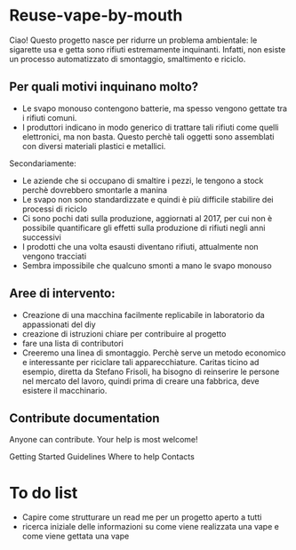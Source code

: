# Reuse-vape-by-mouth
Ciao! Questo progetto nasce per ridurre un problema ambientale: le sigarette usa e getta sono rifiuti estremamente inquinanti. Infatti, non esiste un processo automatizzato di smontaggio, smaltimento e riciclo.

## Per quali motivi inquinano molto?
- Le svapo monouso contengono batterie, ma spesso vengono gettate tra i rifiuti comuni.
- I produttori indicano in modo generico di trattare tali rifiuti come quelli elettronici, ma non basta. Questo perchè tali oggetti sono assemblati con diversi materiali plastici e metallici.

Secondariamente:
- Le aziende che si occupano di smaltire i pezzi, le tengono a stock perchè dovrebbero smontarle a manina
- Le svapo non sono standardizzate e quindi è più difficile stabilire dei processi di riciclo
- Ci sono pochi dati sulla produzione, aggiornati al 2017, per cui non è possibile quantificare gli effetti sulla produzione di rifiuti negli anni successivi
- I prodotti che una volta esausti diventano rifiuti, attualmente non vengono tracciati
- Sembra impossibile che qualcuno smonti a mano le svapo monouso

## Aree di intervento:
- Creazione di una macchina facilmente replicabile in laboratorio da appassionati del diy
- creazione di istruzioni chiare per contribuire al progetto
- fare una lista di contributori
- Creeremo una linea di smontaggio. Perchè serve un metodo economico e interessante per riciclare tali apparecchiature. Caritas ticino ad esempio, diretta da Stefano Frisoli, ha bisogno di reinserire le persone nel mercato del lavoro, quindi prima di creare una fabbrica, deve esistere il macchinario.

## Contribute documentation
Anyone can contribute. Your help is most welcome!

Getting Started
Guidelines
Where to help
Contacts

# To do list
- Capire come strutturare un read me per un progetto aperto a tutti
- ricerca iniziale delle informazioni su come viene realizzata una vape e come viene gettata una vape
